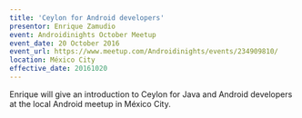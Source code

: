 ```yaml
---
title: 'Ceylon for Android developers'
presentor: Enrique Zamudio
event: Androidinights October Meetup
event_date: 20 October 2016
event_url: https://www.meetup.com/Androidinights/events/234909810/
location: México City
effective_date: 20161020
---
```

Enrique will give an introduction to Ceylon for Java and Android developers at the local Android meetup
in México City.

